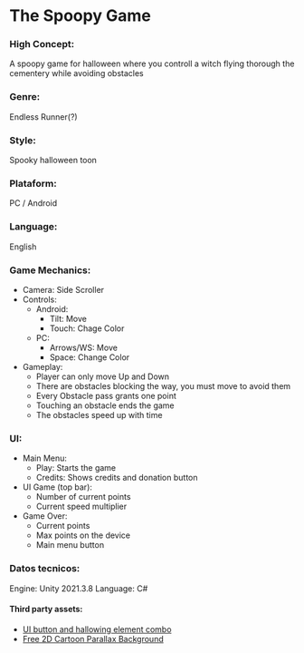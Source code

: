 # **The Spoopy Game**


### High Concept: 

A spoopy game for halloween where you controll a witch flying thorough the cementery while avoiding obstacles


### Genre: 

Endless Runner(?)


### Style: 

Spooky halloween toon


### Plataform: 

PC / Android


### Language:

English


### Game Mechanics:

- Camera: Side Scroller
- Controls:
	- Android: 
		- Tilt: Move
		- Touch: Chage Color
	- PC:
		- Arrows/WS: Move
		- Space: Change Color
- Gameplay:
	- Player can only move Up and Down
	- There are obstacles blocking the way, you must move to avoid them
	- Every Obstacle pass grants one point
	- Touching an obstacle ends the game
	- The obstacles speed up with time


### UI:

- Main Menu:
    - Play: Starts the game
    - Credits: Shows credits and donation button
- UI Game (top bar):
    - Number of current points
    - Current speed multiplier
- Game Over:
	- Current points
	- Max points on the device 
    - Main menu button


### Datos tecnicos:

Engine: Unity 2021.3.8 
Language: C#

#### Third party assets:

- [UI button and hallowing element combo](https://assetstore.unity.com/packages/2d/gui/icons/ui-button-and-hallowing-element-combo-145041)
- [Free 2D Cartoon Parallax Background](https://assetstore.unity.com/packages/2d/environments/free-2d-cartoon-parallax-background-205812)

